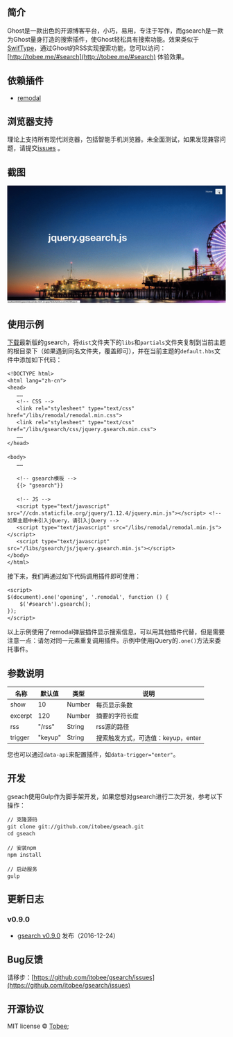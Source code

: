## 简介
Ghost是一款出色的开源博客平台，小巧，易用，专注于写作，而gsearch是一款为Ghost量身打造的搜索插件，使Ghost轻松具有搜索功能。效果类似于[SwifType](https://swiftype.com/)，通过Ghost的RSS实现搜索功能，您可以访问：[http://tobee.me/#search](http://tobee.me/#search) 体验效果。

## 依赖插件
* [remodal](https://github.com/VodkaBears/Remodal)

## 浏览器支持
理论上支持所有现代浏览器，包括智能手机浏览器。未全面测试，如果发现兼容问题，请提交[issues](https://github.com/itobee/gsearch/issues) 。

## 截图
![截图](Screenshot.gif)

## 使用示例
[下载](https://github.com/itobee/gsearch/archive/master.zip)最新版的gsearch，将`dist`文件夹下的`libs`和`partials`文件夹复制到当前主题的根目录下（如果遇到同名文件夹，覆盖即可），并在当前主题的`default.hbs`文件中添加如下代码：

```
<!DOCTYPE html>
<html lang="zh-cn">
<head>
   ……
   <!-- CSS -->
   <link rel="stylesheet" type="text/css" href="/libs/remodal/remodal.min.css">
   <link rel="stylesheet" type="text/css" href="/libs/gsearch/css/jquery.gsearch.min.css">
   ……
</head>

<body>
   ……

   <!-- gsearch模板 -->
   {{> "gsearch"}}

   <!-- JS -->
   <script type="text/javascript" src="//cdn.staticfile.org/jquery/1.12.4/jquery.min.js"></script> <!-- 如果主题中未引入jQuery，请引入jQuery -->
   <script type="text/javascript" src="/libs/remodal/remodal.min.js"></script>
   <script type="text/javascript" src="/libs/gsearch/js/jquery.gsearch.min.js"></script>
</body>
</html>
```

接下来，我们再通过如下代码调用插件即可使用：

```
<script>
$(document).one('opening', '.remodal', function () {
    $('#search').gsearch();
});
</script>
```

以上示例使用了remodal弹层插件显示搜索信息，可以用其他插件代替，但是需要注意一点：请勿对同一元素重复调用插件。示例中使用jQuery的`.one()`方法来委托事件。

## 参数说明

| 名称     | 默认值    | 类型      | 说明                            |
|----------|----------|----------|---------------------------------|
| show     | 10       | Number   | 每页显示条数                     |
| excerpt  | 120      | Number   | 摘要的字符长度                    |
| rss      | "/rss"   | String   | rss源的路径                      |
| trigger  | "keyup"  | String   | 搜索触发方式，可选值：keyup，enter |

您也可以通过`data-api`来配置插件，如`data-trigger="enter"`。

## 开发
gseach使用Gulp作为脚手架开发，如果您想对gsearch进行二次开发，参考以下操作：

```
// 克隆源码
git clone git://github.com/itobee/gseach.git
cd gseach

// 安装npm
npm install

// 启动服务
gulp
```

## 更新日志
### v0.9.0
* [gsearch v0.9.0](https://github.com/itobee/gsearch/releases/tag/v0.9.0) 发布（2016-12-24）

## Bug反馈
请移步：[https://github.com/itobee/gsearch/issues](https://github.com/itobee/gsearch/issues)

## 开源协议
MIT license &copy; [Tobee](http://tobee.me);

